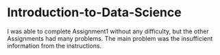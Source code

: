 # Introduction-to-Data-Science

I was able to complete Assignment1 without any difficulty, but the other Assignments had many problems.
The main problem was the insufficient information from the instructions.

